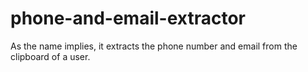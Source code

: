 # phone-and-email-extractor
As the name implies, it extracts the phone number and email from the clipboard of a user.
